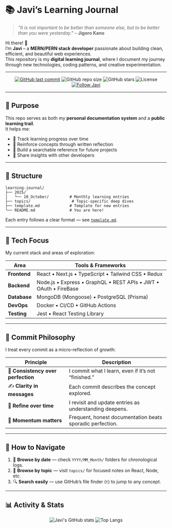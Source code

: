 # 📚 Javi’s Learning Journal

> _"It is not important to be better than someone else, but to be better than you were yesterday."_ – **Jigoro Kano**

Hi there! 👋  
I’m **Javi** – a **MERN/PERN stack developer** passionate about building clean, efficient, and beautiful web experiences.  
This repository is my **digital learning journal**, where I document my journey through new technologies, coding patterns, and creative experimentation.

---

<div align="center">

[![GitHub last commit](https://img.shields.io/github/last-commit/JavierMagana9/learning-journal?color=blue&logo=git)](https://github.com/JavierMagana9/learning-journal/commits/main)
![GitHub repo size](https://img.shields.io/github/repo-size/JavierMagana9/learning-journal?color=orange)
![GitHub stars](https://img.shields.io/github/stars/JavierMagana9/learning-journal?color=yellow)
![License](https://img.shields.io/badge/license-MIT-green)
[![Follow Javi](https://img.shields.io/github/followers/JavierMagana9?label=Follow&style=social)](https://github.com/JavierMagana9)

</div>

---

## 🌱 Purpose

This repo serves as both my **personal documentation system** and a **public learning trail**.  
It helps me:
- 🧭 Track learning progress over time  
- 🧠 Reinforce concepts through written reflection  
- 🧩 Build a searchable reference for future projects  
- 🤝 Share insights with other developers  

---

## 📁 Structure

```
learning-journal/
├── 2025/
│   └── 10_October/         # Monthly learning entries
├── topics/                  # Topic-specific deep dives
├── template.md             # Template for new entries
└── README.md               # You are here!
```


Each entry follows a clear format — see [`template.md`](./template.md).

---

## 🧩 Tech Focus

My current stack and areas of exploration:

| Area | Tools & Frameworks |
|------|--------------------|
| **Frontend** | React • Next.js • TypeScript • Tailwind CSS • Redux |
| **Backend** | Node.js • Express • GraphQL • REST APIs • JWT • OAuth • FireBase|
| **Database** | MongoDB (Mongoose) • PostgreSQL (Prisma) |
| **DevOps** | Docker • CI/CD • GitHub Actions |
| **Testing** | Jest • React Testing Library |

---

## 📅 Commit Philosophy

I treat every commit as a micro-reflection of growth:

| Principle | Description |
|------------|-------------|
| 🔁 **Consistency over perfection** | I commit what I learn, even if it’s not “finished.” |
| ✍️ **Clarity in messages** | Each commit describes the concept explored. |
| 🧠 **Refine over time** | I revisit and update entries as understanding deepens. |
| 🚀 **Momentum matters** | Frequent, honest documentation beats sporadic perfection. |

---

## 🚀 How to Navigate

1. 📆 **Browse by date** — check `YYYY/MM_Month/` folders for chronological logs.  
2. 📘 **Browse by topic** — visit `topics/` for focused notes on React, Node, etc.  
3. 🔍 **Search easily** — use GitHub’s file finder (`t`) to jump to any concept.  

---

## 📊 Activity & Stats

<div align="center">

![Javi's GitHub stats](https://github-readme-stats.vercel.app/api?username=JavierMagana9&show_icons=true&theme=tokyonight&hide_border=true)
![Top Langs](https://github-readme-stats.vercel.app/api/top-langs/?username=JavierMagana9&layout=compact&theme=tokyonight&hide_border=true)

</div>


